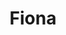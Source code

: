 ---
home: true
title: Fiona
icon: home
heroImage: /cover.png
bgImage: /seacover.JPG
bgImageDark: /seacover.JPG
heroFullScreen: true
bgImageStyle:
    background-attachment: fixed
heroText: Fiona的生活
tagline: 英语｜编程｜旅行｜摄影
action:
    - text: memoirs
      link: /zh/memoirs.html
      type: primary

    - text: plans
      link: /

---
